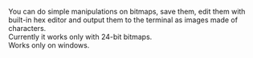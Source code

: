 You can do simple manipulations on bitmaps, save them, edit them with built-in hex editor and output them to the terminal as images made of characters.<br/>
Currently it works only with 24-bit bitmaps. <br/>
Works only on windows.
